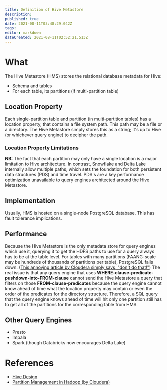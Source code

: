 ```yaml
---
title: Definition of Hive Metastore
description: 
published: true
date: 2021-08-11T03:48:29.042Z
tags: 
editor: markdown
dateCreated: 2021-08-11T02:52:21.513Z
---
```


# What
The Hive Metastore (HMS) stores the relational database metadata for Hive:
- Schema and tables
- For each table, its partitions (if multi-partition table)

## Location Property
Each single-partition table and partition (in multi-partition tables) has a location property, that contains a file system path. This path may be a file or a directory. The Hive Metastore simply stores this as a string; it's up to Hive (or whichever query engine) to decipher the path.

### Location Property Limitations
**NB:** The fact that each partition may only have a single location is a major limitation to Hive architecture. In contrast, Snowflake and Delta Lake internally allow multiple paths, which sets the foundation for both persistent data structures (PDS) and time travel. PDS's are a key performance optimization unavailable to query engines architected around the Hive Metastore.

## Implementation
Usually, HMS is hosted on a single-node PostgreSQL database. This has fault tolerance implications.

## Performance
Because the Hive Metastore is the only metadata store for query engines which use it, querying it to get the HDFS paths to use for a query always has to be at the table level. For tables with many partitions (FAANG-scale may be hundreds of thousands of partitions per table), PostgreSQL falls down. ([This annoying article by Cloudera simply says, "don't do that!"](https://blog.cloudera.com/partition-management-in-hadoop/)) The real issue is that any query engine that uses **WHERE-clause-predicate-pushdown-into-FROM-clause** cannot send the Hive Metastore a query that filters on those **FROM-clause-predicates** because the query engine cannot know ahead of time what the location property may contain or even the order of the predicates for the directory structure. Therefore, a SQL query that the query engine knows ahead of time will hit only one partition still has to get all of the partitions for the corresponding table from HMS.

## Other Query Engines
- Presto
- Impala
- Spark (though Databricks now encourages Delta Lake)

# References
- [Hive Design](https://cwiki.apache.org/confluence/display/hive/design)
- [Partition Management in Hadoop (by Cloudera)](https://blog.cloudera.com/partition-management-in-hadoop/)
